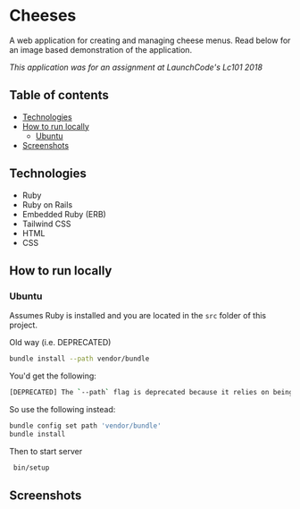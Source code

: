 # Cheeses

A web application for creating and managing cheese menus. Read below for
an image based demonstration of the application.

_This application was for an assignment at LaunchCode's Lc101 2018_

## Table of contents

- [Technologies](#technologies)
- [How to run locally](#how-to-run-locally)
  - [Ubuntu](#ubuntu)
- [Screenshots](#screenshots)

## Technologies

- Ruby
- Ruby on Rails
- Embedded Ruby (ERB)
- Tailwind CSS
- HTML
- CSS

## How to run locally

### Ubuntu

Assumes Ruby is installed and you are located in the `src` folder of this project.

Old way (i.e. DEPRECATED)

```bash
bundle install --path vendor/bundle
```

You'd get the following:

```bash
[DEPRECATED] The `--path` flag is deprecated because it relies on being remembered across bundler invocations, which bundler will no longer do in future versions. Instead please use `bundle config set path 'vendor/bundle'`, and stop using this flag
```

So use the following instead:

```bash
bundle config set path 'vendor/bundle'
bundle install
```

Then to start server

```bash
 bin/setup
```

## Screenshots
